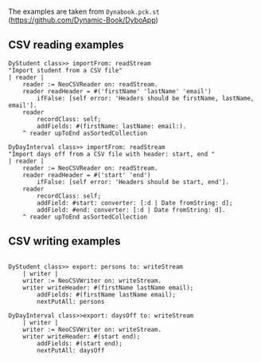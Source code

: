 The examples are taken from ``Dynabook.pck.st`` (https://github.com/Dynamic-Book/DyboApp)

## CSV reading examples 

````Smalltalk
DyStudent class>> importFrom: readStream 
"Import student from a CSV file"
| reader |
    reader := NeoCSVReader on: readStream.
    reader readHeader = #('firstName' 'lastName' 'email')
        ifFalse: [self error: 'Headers should be firstName, lastName, email'].
    reader
        recordClass: self;
        addFields: #(firstName: lastName: email:).
    ^ reader upToEnd asSortedCollection
````


````Smalltalk
DyDayInterval class>> importFrom: readStream
"Import days off from a CSV file with header: start, end "
| reader |
    reader := NeoCSVReader on: readStream.
    reader readHeader = #('start' 'end')
        ifFalse: [self error: 'Headers should be start, end'].
    reader
        recordClass: self;
        addField: #start: converter: [:d | Date fromString: d];
        addField: #end: converter: [:d | Date fromString: d].
    ^ reader upToEnd asSortedCollection
````


## CSV writing examples 

````Smalltalk

DyStudent class>> export: persons to: writeStream
	| writer |
	writer := NeoCSVWriter on: writeStream.
	writer writeHeader: #(firstName lastName email);
		addFields: #(firstName lastName email);
		nextPutAll: persons 
````




````Smalltalk
DyDayInterval class>>export: daysOff to: writeStream
	| writer |
	writer := NeoCSVWriter on: writeStream.
	writer writeHeader: #(start end);
		addFields: #(start end);
		nextPutAll: daysOff 
````